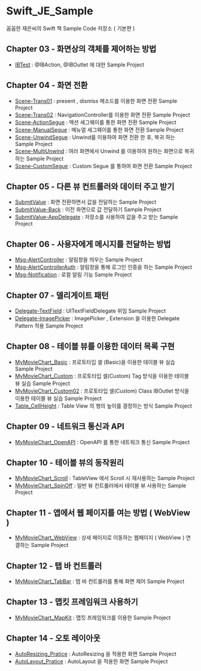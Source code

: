 # Swift_JE_Sample
꼼꼼한 재은씨의 Swift 책 Sample Code 저장소 ( 기본편 )


## Chapter 03 - 화면상의 객체를 제어하는 방법
- [IBTest](https://github.com/hkdong0694/Swift_JE_Sample/tree/master/IBTest/IBTest) : @IBAction, @IBOutlet 에 대한 Sample Project

## Chapter 04 - 화면 전환
- [Scene-Trans01](https://github.com/hkdong0694/Swift_JE_Sample/tree/master/Scene_Trans01/Scene_Trans01) : present , dismiss 메소드를 이용한 화면 전환 Sample Project
- [Scene-Trans02](https://github.com/hkdong0694/Swift_JE_Sample/tree/master/Scene_Trans02/Scene_Trans02) : NavigationController를 이용한 화면 전환 Sample Project
- [Scene-ActionSegue](https://github.com/hkdong0694/Swift_JE_Sample/tree/master/Scene_ActionSegue/Scene_ActionSegue) : 액션 세그웨이를 통한 화면 전환 Sample Project
- [Scene-ManualSegue](https://github.com/hkdong0694/Swift_JE_Sample/tree/master/Scene_ManualSegue/Scene_ManualSegue) : 메뉴얼 세그웨이를 통한 화면 전환 Sample Project
- [Scene-UnwindSegue](https://github.com/hkdong0694/Swift_JE_Sample/tree/master/Scene_UnwindSegue/Scene_UnwindSegue) : Unwind를 이용하여 화면 전환 한 후, 복귀 하는 Sample Project
- [Scene-MultiUnwind](https://github.com/hkdong0694/Swift_JE_Sample/tree/master/Scene_MultiUnwind/Scene_MultiUnwind) : 여러 화면에서 Unwind 를 이용하여 원하는 화면으로 복귀하는 Sample Project
- [Scene-CustomSegue](https://github.com/hkdong0694/Swift_JE_Sample/tree/master/Scene_CustomSegue/Scene_CustomSegue) : Custom Segue 를 통하여 화면 전환 Sample Project

## Chapter 05 - 다른 뷰 컨트롤러와 데이터 주고 받기
- [SubmitValue](https://github.com/hkdong0694/Swift_JE_Sample/tree/master/SubmitValue/SubmitValue) : 화면 전환하면서 값을 전달하는 Sample Project
- [SubmitValue-Back](https://github.com/hkdong0694/Swift_JE_Sample/tree/master/SubmitValue_Back/SubmitValue_Back) : 이전 화면으로 값 전달하기 Sample Project
- [SubmitValue-AppDelegate](https://github.com/hkdong0694/Swift_JE_Sample/tree/master/SubmitValue-AppDelegate/SubmitValue-AppDelegate) : 저장소를 사용하여 값을 주고 받는 Sample Project

## Chapter 06 - 사용자에게 메시지를 전달하는 방법
- [Msg-AlertController](https://github.com/hkdong0694/Swift_JE_Sample/tree/master/Msg-AlertController/Msg-AlertController) : 알림창을 띄우는 Sample Project
- [Msg-AlertControllerAuth](https://github.com/hkdong0694/Swift_JE_Sample/tree/master/Msg-ControllerAuth/Msg-ControllerAuth) : 알림창을 통해 로그인 인증을 하는 Sample Project
- [Msg-Notification](https://github.com/hkdong0694/Swift_JE_Sample/tree/master/Msg-Notification/Msg-Notification) : 로컬 알림 기능 Sample Project

## Chapter 07 - 델리게이트 패턴
- [Delegate-TextField](https://github.com/hkdong0694/Swift_JE_Sample/tree/master/Delegate-TextField/Delegate-TextField) : UITextFieldDelegate 위임 Sample Project
- [Delegate-ImagePicker](https://github.com/hkdong0694/Swift_JE_Sample/tree/master/Delegate-ImagePicker/Delegate-ImagePicker) : ImagePicker , Extension 을 이용한 Delegate Pattern 적용 Sample Project

## Chapter 08 - 테이블 뷰를 이용한 데이터 목록 구현
- [MyMovieChart_Basic](https://github.com/hkdong0694/Swift_JE_Sample/tree/master/MyMovieChart/MyMovieChart) : 프로토타입 셀 (Basic)을 이용한 테이블 뷰 실습 Sample Project
- [MyMovieChart_Custom](https://github.com/hkdong0694/Swift_JE_Sample/tree/master/MyMovieChart_Custom/MyMovieChart_Custom) : 프로토타입 셀(Custom) Tag 방식을 이용한 테이블 뷰 실습 Sample Project
- [MyMovieChart_Custom02](https://github.com/hkdong0694/Swift_JE_Sample/tree/master/MyMovieChart_Custom02/MyMovieChart_Custom02) : 프로토타입 셀(Custom) Class IBOutlet 방식을 이용한 테이블 뷰 실습 Sample Project
- [Table_CellHeight](https://github.com/hkdong0694/Swift_JE_Sample/tree/master/Table_CellHeight/Table_CellHeight) : Table View 의 행의 높이를 결정하는 방식 Sample Project

## Chapter 09 - 네트워크 통신과 API 
- [MyMovieChart_OpenAPI](https://github.com/hkdong0694/Swift_JE_Sample/tree/master/MyMovieChart_OpenAPI/MyMovieChart_OpenAPI) : OpenAPI 를 통한 네트워크 통신 Sample Project

## Chapter 10 - 테이블 뷰의 동작원리
- [MyMovieChart_Scroll](https://github.com/hkdong0694/Swift_JE_Sample/tree/master/MyMovieChart_Scroll/MyMovieChart_Scroll) : TableView 에서 Scroll 시 재사용하는 Sample Project
- [MyMovieChart_SpinOff](https://github.com/hkdong0694/Swift_JE_Sample/tree/master/MyMovieChart_SpinOff/MyMovieChart_SpinOff) : 일반 뷰 컨트롤러에서 테이블 뷰 사용하는 Sample Project

## Chapter 11 - 앱에서 웹 페이지를 여는 방법 ( WebView )
- [MyMovieChart_WebView](https://github.com/hkdong0694/Swift_JE_Sample/tree/master/MyMovieChart_WebView/MyMovieChart_WebView) : 상세 페이지로 이동하는 웹페이지 ( WebView ) 연결하는 Sample Project

## Chapter 12 - 탭 바 컨트롤러
- [MyMovieChart_TabBar](https://github.com/hkdong0694/Swift_JE_Sample/tree/master/MyMovieChart_Tabbar/MyMovieChart_Tabbar) : 탭 바 컨트롤러를 통해 화면 제어 Sample Project

## Chapter 13 - 맵킷 프레임워크 사용하기
- [MyMovieChart_MapKit](https://github.com/hkdong0694/Swift_JE_Sample/tree/master/MyMovieChart_MapKit/MyMovieChart_MapKit) : 맵킷 프레임워크를 이용한 Sample Project

## Chapter 14 - 오토 레이아웃
- [AutoResizing_Pratice](https://github.com/hkdong0694/Swift_JE_Sample/tree/master/AutoResizing_Pratice/AutoResizing_Pratice) : AutoResizing 을 적용한 화면 Sample Project
- [AutoLayout_Pratice](https://github.com/hkdong0694/Swift_JE_Sample/tree/master/AutoLayout_Pratice/AutoLayout_Pratice) : AutoLayout 을 적용한 화면 Sample Project


